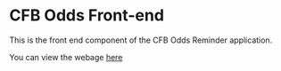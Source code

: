 # CFB Odds Front-end

This is the front end component of the CFB Odds Reminder application.

You can view the webage [here](https://cfboddsfrontend.herokuapp.com/)
